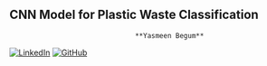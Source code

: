 CNN Model for Plastic Waste Classification
----------------------------------------------

                                  
                                   **Yasmeen Begum**
                           

[![LinkedIn](https://img.shields.io/badge/LinkedIn-Yasmeen%20Begum-blue?logo=linkedin)](https://www.linkedin.com/in/yasmeen-begum-088830180/)
[![GitHub](https://img.shields.io/badge/GitHub-Yasmeen%20Begum-black?logo=github)](https://github.com/Yasmeen-Begum)


